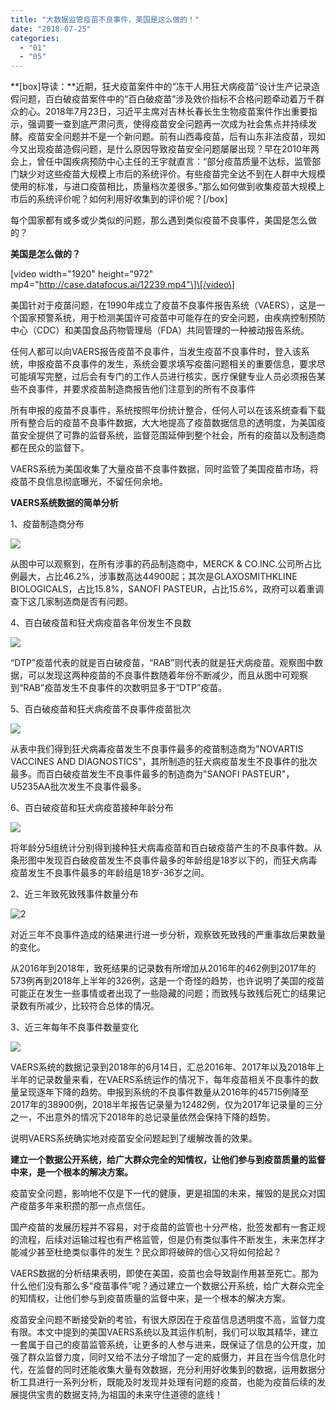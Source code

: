 ```yaml
---
title: "大数据监管疫苗不良事件，美国是这么做的！"
date: "2018-07-25"
categories: 
  - "01"
  - "05"
---
```


**\[box\]导读：**近期，狂犬疫苗案件中的“冻干人用狂犬病疫苗”设计生产记录造假问题，百白破疫苗案件中的“百白破疫苗”涉及效价指标不合格问题牵动着万千群众的心。2018年7月23日，习近平主席对吉林长春长生生物疫苗案件作出重要指示，强调要一查到底严肃问责，使得疫苗安全问题再一次成为社会焦点并持续发酵。疫苗安全问题并不是一个新问题。前有山西毒疫苗，后有山东非法疫苗，现如今又出现疫苗造假问题，是什么原因导致疫苗安全问题屡屡出现？早在2010年两会上，曾任中国疾病预防中心主任的王宇就直言：“部分疫苗质量不达标，监管部门缺少对这些疫苗大规模上市后的系统评价。有些疫苗完全达不到在人群中大规模使用的标准，与进口疫苗相比，质量档次差很多。”那么如何做到收集疫苗大规模上市后的系统评价呢？如何利用好收集到的评价呢？\[/box\]

每个国家都有或多或少类似的问题，那么遇到类似疫苗不良事件，美国是怎么做的？

**美国是怎么做的？**

\[video width="1920" height="972" mp4="http://case.datafocus.ai/12239.mp4"\]\[/video\]

美国针对于疫苗问题，在1990年成立了疫苗不良事件报告系统（VAERS），这是一个国家预警系统，用于检测美国许可疫苗中可能存在的安全问题，由疾病控制预防中心（CDC）和美国食品药物管理局（FDA）共同管理的一种被动报告系统。

任何人都可以向VAERS报告疫苗不良事件，当发生疫苗不良事件时，登入该系统，申报疫苗不良事件的发生，系统会要求填写疫苗问题相关的重要信息，要求尽可能填写完整，过后会有专门的工作人员进行核实，医疗保健专业人员必须报告某些不良事件，并要求疫苗制造商报告他们注意到的所有不良事件

所有申报的疫苗不良事件，系统按照年份统计整合，任何人可以在该系统查看下载所有整合后的疫苗不良事件数据，大大地提高了疫苗数据信息的透明度，为美国疫苗安全提供了可靠的监督系统，监督范围延伸到整个社会，所有的疫苗以及制造商都在民众的监督下。

VAERS系统为美国收集了大量疫苗不良事件数据，同时监管了美国疫苗市场，将疫苗不良信息彻底曝光，不留任何余地。

**VAERS系统数据的简单分析**

1、疫苗制造商分布

![](images/word-image-198.png)

从图中可以观察到，在所有涉事的药品制造商中，MERCK & CO.INC.公司所占比例最大，占比46.2%，涉事数高达44900起；其次是GLAXOSMITHKLINE BIOLOGICALS，占比15.8%，SANOFI PASTEUR，占比15.6%，政府可以着重调查下这几家制造商是否有问题。

4、百白破疫苗和狂犬病疫苗各年份发生不良数

![](images/word-image-199.png)

“DTP”疫苗代表的就是百白破疫苗，“RAB”则代表的就是狂犬病疫苗。观察图中数据，可以发现这两种疫苗的不良事件数随着年份不断减少，而且从图中可观察到“RAB”疫苗发生不良事件的次数明显多于“DTP”疫苗。

5、百白破疫苗和狂犬病疫苗不良事件疫苗批次

![](images/word-image-200.png)

从表中我们得到狂犬病毒疫苗发生不良事件最多的疫苗制造商为"NOVARTIS VACCINES AND DIAGNOSTICS"，其所制造的狂犬病疫苗发生不良事件的批次最多。而百白破疫苗发生不良事件最多的制造商为"SANOFI PASTEUR"，U5235AA批次发生不良事件最多。

6、百白破疫苗和狂犬病疫苗接种年龄分布

![](images/word-image-201.png)

将年龄分5组统计分别得到接种狂犬病毒疫苗和百白破疫苗产生的不良事件数。从条形图中发现百白破疫苗发生不良事件最多的年龄组是18岁以下的，而狂犬病毒疫苗发生不良事件最多的年龄组是18岁-36岁之间。

2、近三年致死致残事件数量分布

![2](images/2.png)

对近三年不良事件造成的结果进行进一步分析，观察致死致残的严重事故后果数量的变化。

从2016年到2018年，致死结果的记录数有所增加从2016年的462例到2017年的573例再到2018年上半年的326例，这是一个奇怪的趋势，也许说明了美国的疫苗可能正在发生一些事情或者出现了一些隐藏的问题；而致残与致残后死亡的结果记录数有所减少，比较符合总体的情况。

3、近三年每年不良事件数量变化

![](images/word-image-202.png)

VAERS系统的数据记录到2018年的6月14日，汇总2016年、2017年以及2018年上半年的记录数量来看，在VAERS系统运作的情况下，每年疫苗相关不良事件的数量呈现逐年下降的趋势。申报到系统的不良事件数量从2016年的45715例降至2017年的38900例，2018半年报告记录量为12482例，仅为2017年记录量的三分之一，不出意外的情况下2018年的总记录量依然会保持下降的趋势。

说明VAERS系统确实地对疫苗安全问题起到了缓解改善的效果。

**建立一个数据公开系统，给广大群众完全的知情权，让他们参与到疫苗质量的监督中来，是一个根本的解决方案。**

疫苗安全问题，影响地不仅是下一代的健康，更是祖国的未来，摧毁的是民众对国产疫苗多年来积攒的那一点点信任。

国产疫苗的发展历程并不容易，对于疫苗的监管也十分严格，批签发都有一套正规的流程，后续对运输过程也有严格监管，但是仍有类似事件不断发生，未来怎样才能减少甚至杜绝类似事件的发生？民众即将破碎的信心又将如何拾起？

VAERS数据的分析结果表明，即使在美国，疫苗也会导致副作用甚至死亡。那为什么他们没有那么多“疫苗事件”呢？通过建立一个数据公开系统，给广大群众完全的知情权，让他们参与到疫苗质量的监督中来，是一个根本的解决方案。

疫苗安全问题不断接受新的考验，有很大原因在于疫苗信息透明度不高，监督力度有限。本文中提到的美国VAERS系统以及其运作机制，我们可以取其精华，建立一套属于自己的疫苗监管系统，让更多的人参与进来，既保证了信息的公开度，加强了群众监督力度，同时又给不法分子增加了一定的威慑力，并且在当今信息化时代，在监督的同时还能收集大量有效数据，充分利用好收集到的数据，运用数据分析工具进行一系列分析，既能及时发现并处理有问题的疫苗，也能为疫苗后续的发展提供宝贵的数据支持,为祖国的未来守住道德的底线！
